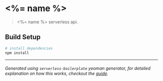 # <%= name %>

> <%= name %> serverless api.

## Build Setup

``` bash
# install dependencies
npm install
```
___
###### Generated using `serverless-boilerplate` yeoman generator, for detailed explanation on how this works, checkout the [guide](https://github.com/frangeris/serverless-boilerplate).
